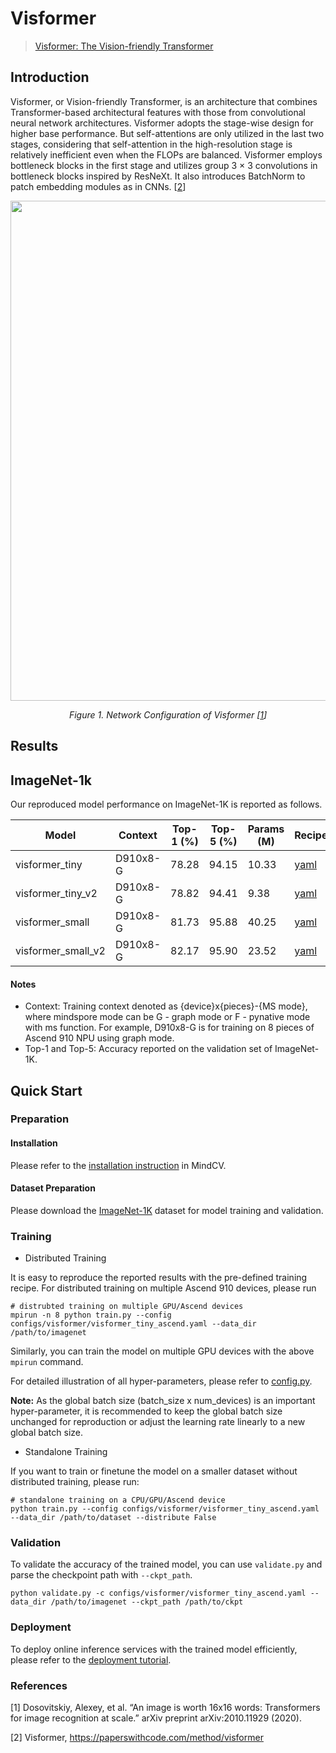 # Visformer
>  [Visformer: The Vision-friendly Transformer](https://arxiv.org/abs/2104.12533)

## Introduction

Visformer, or Vision-friendly Transformer, is an architecture that combines Transformer-based architectural features with those from convolutional neural network architectures. Visformer adopts the stage-wise design for higher base performance. But self-attentions are only utilized in the last two stages, considering that self-attention in the high-resolution stage is relatively inefficient even when the FLOPs are balanced. Visformer employs bottleneck blocks in the first stage and utilizes group 3 × 3 convolutions in bottleneck blocks inspired by ResNeXt. It also introduces BatchNorm to patch embedding modules as in CNNs. [[2](#references)]

<p align="center">
  <img src="https://github.com/mindspore-lab/mindcv/blob/main/configs/visformer/visformer.png" width=800 />  
</p>
<p align="center">
  <em>Figure 1. Network Configuration of Visformer  [<a href="https://arxiv.org/abs/2104.12533">1</a>] </em>
</p>

## Results

## ImageNet-1k

Our reproduced model performance on ImageNet-1K is reported as follows.

<div align="center">
  
| Model           | Context   |  Top-1 (%) | Top-5 (%)  |  Params (M) | Recipe  | Download |
|-----------------|-----------|------------|------------|-------------|---------|----------|
| visformer_tiny | D910x8-G | 78.28  | 94.15    | 10.33    | [yaml](https://github.com/mindspore-lab/mindcv/blob/main/configs/visformer/visformer_tiny_ascend.yaml) | [weights](https://download.mindspore.cn/toolkits/mindcv/visformer/visformer_tiny.ckpt)  |
| visformer_tiny_v2 | D910x8-G | 78.82  | 94.41    | 9.38    | [yaml](https://github.com/mindspore-lab/mindcv/blob/main/configs/visformer/visformer_tiny_v2_ascend.yaml) | [weights](https://download.mindspore.cn/toolkits/mindcv/visformer/visformer_tiny_v2.ckpt)  |
| visformer_small | D910x8-G | 81.73  | 95.88    |  40.25    | [yaml](https://github.com/mindspore-lab/mindcv/blob/main/configs/visformer/visformer_small_ascend.yaml) | [weights](https://download.mindspore.cn/toolkits/mindcv/visformer/visformer_small.ckpt)  |
| visformer_small_v2 | D910x8-G | 82.17  | 95.90    | 23.52    | [yaml](https://github.com/mindspore-lab/mindcv/blob/main/configs/visformer/visformer_small_v2_ascend.yaml) | [weights](https://download.mindspore.cn/toolkits/mindcv/visformer/visformer_small_v2.ckpt)  |

</div>

#### Notes
- Context: Training context denoted as {device}x{pieces}-{MS mode}, where mindspore mode can be G - graph mode or F - pynative mode with ms function. For example, D910x8-G is for training on 8 pieces of Ascend 910 NPU using graph mode. 
- Top-1 and Top-5: Accuracy reported on the validation set of ImageNet-1K. 

## Quick Start
### Preparation

#### Installation
Please refer to the [installation instruction](https://github.com/mindspore-lab/mindcv#installation) in MindCV.

#### Dataset Preparation
Please download the [ImageNet-1K](https://www.image-net.org/challenges/LSVRC/2012/index.php) dataset for model training and validation.

### Training

* Distributed Training

It is easy to reproduce the reported results with the pre-defined training recipe. For distributed training on multiple Ascend 910 devices, please run

```shell
# distrubted training on multiple GPU/Ascend devices
mpirun -n 8 python train.py --config configs/visformer/visformer_tiny_ascend.yaml --data_dir /path/to/imagenet
```
  
Similarly, you can train the model on multiple GPU devices with the above `mpirun` command.

For detailed illustration of all hyper-parameters, please refer to [config.py](https://github.com/mindspore-lab/mindcv/blob/main/config.py).

**Note:**  As the global batch size  (batch_size x num_devices) is an important hyper-parameter, it is recommended to keep the global batch size unchanged for reproduction or adjust the learning rate linearly to a new global batch size.

* Standalone Training

If you want to train or finetune the model on a smaller dataset without distributed training, please run:

```shell
# standalone training on a CPU/GPU/Ascend device
python train.py --config configs/visformer/visformer_tiny_ascend.yaml --data_dir /path/to/dataset --distribute False
```

### Validation

To validate the accuracy of the trained model, you can use `validate.py` and parse the checkpoint path with `--ckpt_path`.

```
python validate.py -c configs/visformer/visformer_tiny_ascend.yaml --data_dir /path/to/imagenet --ckpt_path /path/to/ckpt
```

### Deployment

To deploy online inference services with the trained model efficiently, please refer to the [deployment tutorial](https://github.com/mindspore-lab/mindcv/blob/main/tutorials/deployment.md).

### References
[1] Dosovitskiy, Alexey, et al. “An image is worth 16x16 words: Transformers for image recognition at scale.” arXiv preprint arXiv:2010.11929 (2020).

[2] Visformer, https://paperswithcode.com/method/visformer
